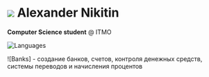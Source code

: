 # ![](https://github.com/sqeezelemon.png?size=24) Alexander Nikitin

**Computer Science student** @ ITMO

![Languages](https://img.shields.io/static/v1?logo=&label=&message=Languages:&color=36465D&logoColor=FFF&style=flat-square&link=)

 ![Banks] - создание банков, счетов, контроля денежных средств, системы переводов и начисления процентов
